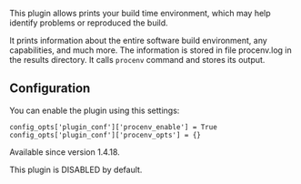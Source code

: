 This plugin allows prints your build time environment, which may help identify problems or reproduced the build.

It prints information about the entire software build environment, any capabilities, and much more.
The information is stored in file procenv.log in the results directory.
It calls `procenv` command and stores its output.

## Configuration

You can enable the plugin using this settings:

    config_opts['plugin_conf']['procenv_enable'] = True
    config_opts['plugin_conf']['procenv_opts'] = {}

Available since version 1.4.18.

This plugin is DISABLED by default.
